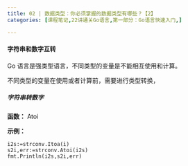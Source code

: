 ```yaml
---
title: 02 | 数据类型：你必须掌握的数据类型有哪些？【2】
categories: [课程笔记,22讲通关Go语言,第一部分：Go语言快速入门,]

---
```


#### 字符串和数字互转

Go 语言是强类型语言，不同类型的变量是不能相互使用和计算。

不同类型的变量在使用或者计算前，需要进行类型转换，

##### 字符串转数字

**函数：** Atoi

**示例：**

```
i2s:=strconv.Itoa(i)
s2i,err:=strconv.Atoi(i2s)
fmt.Println(i2s,s2i,err)
```

